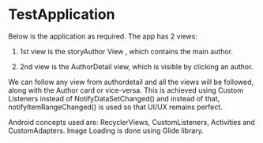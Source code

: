 # TestApplication

Below is the application as required. The app has 2 views:

1) 1st view is the storyAuthor View , which contains the main author.

2) 2nd view is the AuthorDetail view, which is visible by clicking an author.

We can follow any view from authordetail and all the views will be followed, along with the Author card or vice-versa. This is achieved
using Custom Listeners instead of NotifyDataSetChanged() and instead of that, notifyItemRangeChanged() is used so that UI/UX remains perfect.

Android concepts used are: RecyclerViews, CustomListeners, Activities and CustomAdapters.
Image Loading is done using Glide library.
